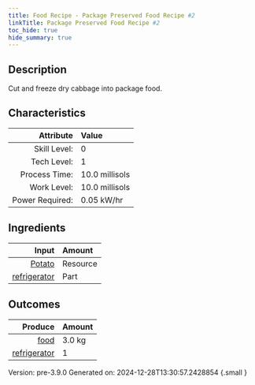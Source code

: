 ```yaml
---
title: Food Recipe - Package Preserved Food Recipe #2
linkTitle: Package Preserved Food Recipe #2
toc_hide: true
hide_summary: true
---
```


## Description
Cut and freeze dry cabbage into package food.

## Characteristics

| Attribute      | Value |
|--------:|:------|
|Skill Level:|0|
|Tech Level:|1|
|Process Time:|10.0 millisols|
|Work Level:|10.0 millisols|
|Power Required:|0.05 kW/hr|

## Ingredients

| Input      | Amount |
|--------:|:------|
|[Potato](/docs/definitions/resource/potato)|Resource|3.0 kg|
|[refrigerator](/docs/definitions/part/refrigerator)|Part|1|

## Outcomes


| Produce      | Amount |
|--------:|:------|
|[food](/docs/definitions/resource/food)|3.0 kg|
|[refrigerator](/docs/definitions/part/refrigerator)|1|


Version: pre-3.9.0 Generated on: 2024-12-28T13:30:57.2428854
{.small }

